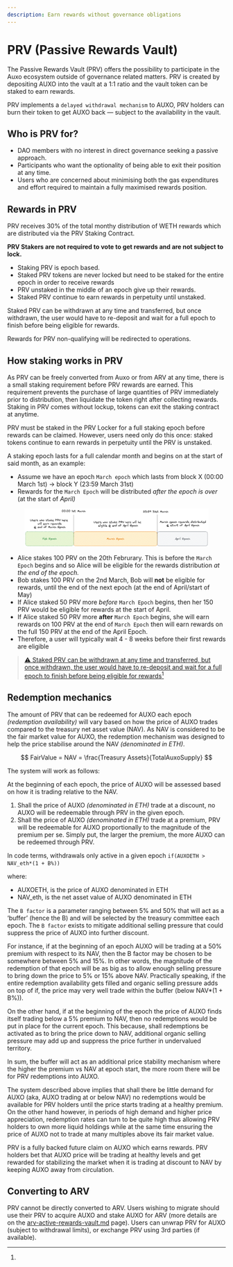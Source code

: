 ```yaml
---
description: Earn rewards without governance obligations
---
```


# PRV (Passive Rewards Vault)

The Passive Rewards Vault (PRV) offers the possibility to participate in the Auxo ecosystem outside of governance related matters. PRV is created by depositing AUXO into the vault at a 1:1 ratio and the vault token can be staked to earn rewards.

PRV implements a `delayed withdrawal mechanism` to AUXO, PRV holders can burn their token to get AUXO back — subject to the availability in the vault.

## Who is PRV for?

* DAO members with no interest in direct governance seeking a passive approach.
* Participants who want the optionality of being able to exit their position at any time.
* Users who are concerned about minimising both the gas expenditures and effort required to maintain a fully maximised rewards position.

## Rewards in PRV <a href="#rewards-in-prv" id="rewards-in-prv"></a>

PRV receives 30% of the total monthy distribution of WETH rewards which are distributed via the PRV Staking Contract.

**PRV Stakers are not required to vote to get rewards and are not subject to lock.**

* Staking PRV is epoch based.
* Staked PRV tokens are never locked but need to be staked for the entire epoch in order to receive rewards
* PRV unstaked in the middle of an epoch give up their rewards.
* Staked PRV continue to earn rewards in perpetuity until unstaked.

Staked PRV can be withdrawn at any time and transferred, but once withdrawn, the user would have to re-deposit and wait for a full epoch to finish before being eligible for rewards.

Rewards for PRV non-qualifying will be redirected to operations.

## How staking works in PRV

As PRV can be freely converted from Auxo or from ARV at any time, there is a small staking requirement before PRV rewards are earned. This requirement prevents the purchase of large quantities of PRV immediately prior to distribution, then liquidate the token right after collecting rewards. Staking in PRV comes without lockup, tokens can exit the staking contract at anytime.

PRV must be staked in the PRV Locker for a full staking epoch before rewards can be claimed. However, users need only do this once: staked tokens continue to earn rewards in perpetuity until the PRV is unstaked.

A staking epoch lasts for a full calendar month and begins on at the start of said month, as an example:

* Assume we have an epoch `March epoch` which lasts from block X (00:00 March 1st) → block Y (23:59 March 31st)
* Rewards for the `March Epoch` will be distributed _after the epoch is over_ (at the start of _April)_

<figure><img src="../../.gitbook/assets/rewards prv.png" alt=""><figcaption></figcaption></figure>

* Alice stakes 100 PRV on the 20th Februrary. This is before the `March Epoch` begins and so Alice will be eligible for the rewards distribution _at the_ _end of the epoch._
* Bob stakes 100 PRV on the 2nd March, Bob will **not** be eligible for rewards, until the end of the next epoch (at the end of April/start of May)
* If Alice staked 50 PRV more _before_ `March Epoch` begins, then her 150 PRV would be eligible for rewards at the start of April.
* If Alice staked 50 PRV more **after** `March Epoch` begins, she will earn rewards on 100 PRV at the end of `March Epoch` then will earn rewards on the full 150 PRV at the end of the April Epoch.
* Therefore, a user will typically wait 4 - 8 weeks before their first rewards are eligible

> [⚠️ Staked PRV can be withdrawn at any time and transferred, but once withdrawn, the user would have to re-deposit and wait for a full epoch to finish before being eligible for rewards](#user-content-fn-1)[^1]



## Redemption mechanics

The amount of PRV that can be redeemed for AUXO each epoch _(redemption availability)_ will vary based on how the price of AUXO trades compared to the treasury net asset value (NAV). As NAV is considered to be the fair market value for AUXO, the redemption mechanism was designed to help the price stabilise around the NAV _(denominated in ETH)_.

$$
FairValue = NAV = \frac{Treasury Assets}{TotalAuxoSupply}
$$

The system will work as follows:

At the beginning of each epoch, the price of AUXO will be assessed based on how it is trading relative to the NAV.

1. Shall the price of AUXO _(denominated in ETH)_ trade at a discount, no AUXO will be redeemable through PRV in the given epoch.
2. Shall the price of AUXO _(denominated in ETH)_ trade at a premium, PRV will be redeemable for AUXO proportionally to the magnitude of the premium per se. Simply put, the larger the premium, the more AUXO can be redeemed through PRV.

In code terms, withdrawals only active in a given epoch `if(AUXOETH > NAV_eth*(1 + B%))`

where:

* AUXOETH, is the price of AUXO denominated in ETH
* NAV\_eth, is the net asset value of AUXO denominated in ETH

The `B factor` is a parameter ranging between 5% and 50% that will act as a ‘buffer’ (hence the B) and will be selected by the treasury committee each epoch. The `B factor` exists to mitigate additional selling pressure that could suppress the price of AUXO into further discount.

For instance, if at the beginning of an epoch AUXO will be trading at a 50% premium with respect to its NAV, then the B factor may be chosen to be somewhere between 5% and 15%. In other words, the magnitude of the redemption of that epoch will be as big as to allow enough selling pressure to bring down the price to 5% or 15% above NAV. Practically speaking, if the entire redemption availability gets filled and organic selling pressure adds on top of if, the price may very well trade within the buffer (below NAV\*(1 + B%)).

On the other hand, if at the beginning of the epoch the price of AUXO finds itself trading below a 5% premium to NAV, then no redemptions would be put in place for the current epoch. This because, shall redemptions be activated as to bring the price down to NAV, additional organic selling pressure may add up and suppress the price further in undervalued territory.

In sum, the buffer will act as an additional price stability mechanism where the higher the premium vs NAV at epoch start, the more room there will be for PRV redemptions into AUXO.

The system described above implies that shall there be little demand for AUXO (aka, AUXO trading at or below NAV) no redemptions would be available for PRV holders until the price starts trading at a healthy premium. On the other hand however, in periods of high demand and higher price appreciation, redemption rates can turn to be quite high thus allowing PRV holders to own more liquid holdings while at the same time ensuring the price of AUXO not to trade at many multiples above its fair market value.

PRV is a fully backed future claim on AUXO which earns rewards. PRV holders bet that AUXO price will be trading at healthy levels and get rewarded for stabilizing the market when it is trading at discount to NAV by keeping AUXO away from circulation.

## Converting to ARV

PRV cannot be directly converted to ARV. Users wishing to migrate should use their PRV to acquire AUXO and stake AUXO for ARV (more details are on the [arv-active-rewards-vault.md](../../products-and-services/rewards-vaults/arv-active-rewards-vault.md "mention") page). Users can unwrap PRV for AUXO (subject to withdrawal limits), or exchange PRV using 3rd parties (if available).

[^1]: 
